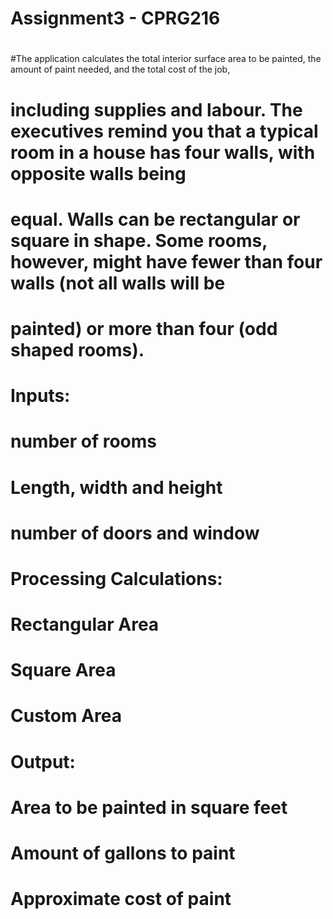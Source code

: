 # Assignment3 - CPRG216
#
#The application calculates the total interior surface area to be painted, the amount of paint needed, and the total cost of the job, 
# including supplies and labour.  The executives remind you that a typical room in a house has four walls, with opposite walls being 
# equal.  Walls can be rectangular or square in shape.  Some rooms, however, might have fewer than four walls (not all walls will be 
# painted) or more than four (odd shaped rooms).
#
# Inputs:
#   number of rooms
#   Length, width and height
#   number of doors and window
#
# Processing Calculations:
#   Rectangular Area
#   Square Area
#   Custom Area
#
# Output:
#   Area to be painted in square feet
#   Amount of gallons to paint
#   Approximate cost of paint
#
